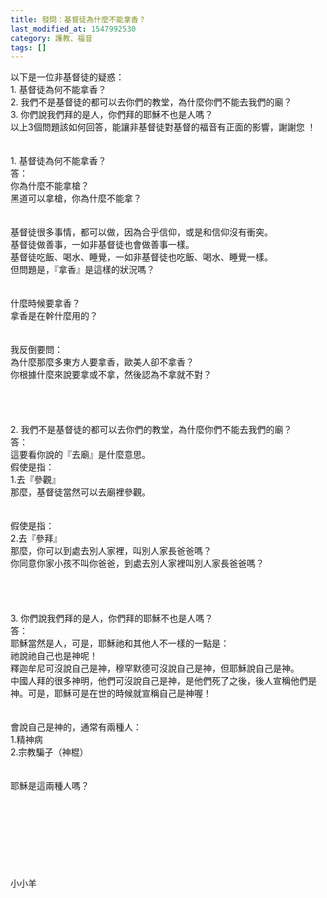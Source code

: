 ```yaml
---
title: 發問：基督徒為什麼不能拿香？
last_modified_at: 1547992530
category: 護教、福音
tags: []
---
```


以下是一位非基督徒的疑惑：<br>1. 基督徒為何不能拿香？<br>2. 我們不是基督徒的都可以去你們的教堂，為什麼你們不能去我們的廟？<br>3. 你們說我們拜的是人，你們拜的耶穌不也是人嗎？<br>以上3個問題該如何回答，能讓非基督徒對基督的福音有正面的影響，謝謝您 ！<br><!--more--><br><br>1. 基督徒為何不能拿香？<br>答：<br>你為什麼不能拿槍？<br>黑道可以拿槍，你為什麼不能拿？<br> <br><br>基督徒很多事情，都可以做，因為合乎信仰，或是和信仰沒有衝突。<br>基督徒做善事，一如非基督徒也會做善事一樣。<br>基督徒吃飯、喝水、睡覺，一如非基督徒也吃飯、喝水、睡覺一樣。<br>但問題是，『拿香』是這樣的狀況嗎？<br> <br><br>什麼時候要拿香？<br>拿香是在幹什麼用的？<br> <br><br>我反倒要問：<br>為什麼那麼多東方人要拿香，歐美人卻不拿香？<br>你根據什麼來說要拿或不拿，然後認為不拿就不對？<br> <br> <br><br><br>2. 我們不是基督徒的都可以去你們的教堂，為什麼你們不能去我們的廟？<br>答：<br>這要看你說的『去廟』是什麼意思。<br>假使是指：<br>1.去『參觀』<br>那麼，基督徒當然可以去廟裡參觀。<br> <br><br>假使是指：<br>2.去『參拜』<br>那麼，你可以到處去別人家裡，叫別人家長爸爸嗎？<br>你同意你家小孩不叫你爸爸，到處去別人家裡叫別人家長爸爸嗎？<br> <br> <br> <br><br>3. 你們說我們拜的是人，你們拜的耶穌不也是人嗎？<br>答：<br>耶穌當然是人，可是，耶穌祂和其他人不一樣的一點是：<br>祂說祂自己也是神呢！<br>釋迦牟尼可沒說自己是神，穆罕默德可沒說自己是神，但耶穌說自己是神。<br> 中國人拜的很多神明，他們可沒說自己是神，是他們死了之後，後人宣稱他們是神。可是，耶穌可是在世的時候就宣稱自己是神喔！<br><br><br>會說自己是神的，通常有兩種人：<br>1.精神病<br>2.宗教騙子（神棍）<br> <br><br>耶穌是這兩種人嗎？<br><br><br><br><br><br><br><br><br>小小羊<br><br>
